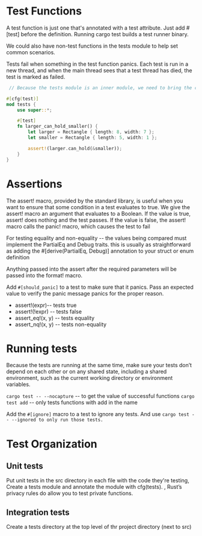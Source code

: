 # Test Functions

A test function is just one that's annotated with a test attribute. Just add #[test] before the definition. Running cargo test builds a test runner binary.

We could also have non-test functions in the tests module to help set common scenarios.

Tests fail when something in the test function panics. Each test is run in a new thread, and when the main thread sees that a test thread has died, the test is marked as failed.

``` rust
 // Because the tests module is an inner module, we need to bring the code under test in the outer module into the scope of the inner module. We use a glob here so anything we define in the outer module is available to this tests module.

#[cfg(test)]
mod tests {
    use super::*;

    #[test]
    fn larger_can_hold_smaller() {
        let larger = Rectangle { length: 8, width: 7 };
        let smaller = Rectangle { length: 5, width: 1 };

        assert!(larger.can_hold(&smaller));
    }
}
```

# Assertions

The assert! macro, provided by the standard library, is useful when you want to ensure that some condition in a test evaluates to true. We give the assert! macro an argument that evaluates to a Boolean. If the value is true, assert! does nothing and the test passes. If the value is false, the assert! macro calls the panic! macro, which causes the test to fail

For testing equality and non-equality -- the values being compared must implement the PartialEq and Debug traits. this is usually as straightforward as adding the #[derive(PartialEq, Debug)] annotation to your struct or enum definition

Anything passed into the assert after the required parameters will be passed into the format! macro.

Add ```#[should_panic]``` to a test to make sure that it panics. Pass an expected value to verify the panic message panics for the proper reason.

- assert!(expr)-- tests true
- assert!(!expr) -- tests false
- assert_eq!(x, y) -- tests equality
- assert_nq!(x, y) -- tests non-equality

# Running tests

Because the tests are running at the same time, make sure your tests don’t depend on each other or on any shared state, including a shared environment, such as the current working directory or environment variables.

`cargo test -- --nocapture` -- to get the value of successful functions
`cargo test add` -- only tests functions with add in the name

Add the `#[ignore]` macro to a test to ignore any tests. And use `cargo test -- --ignored to only run those tests.`

# Test Organization

## Unit tests
Put unit tests in the src directory in each file with the code they're testing, Create a tests module and annotate the module with cfg(tests). , Rust’s privacy rules do allow you to test private functions.

## Integration tests
Create a tests directory at the top level of thr project directory (next to src)
